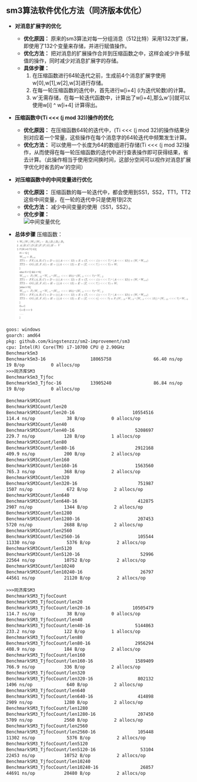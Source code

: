 ## sm3算法软件优化方法（同济版本优化）
* **对消息扩展字的优化**
    * **优化原因：** 原来的sm3算法对每一分组消息（512比特）采用132次扩展，即使用了132个变量来存储，并进行赋值操作。
    * **优化方法：** 把对消息的扩展操作合并到压缩函数之中，这样会减少许多赋值的操作，同时减少对消息扩展字的存储。
    * **具体步骤：**
        1. 在压缩函数进行64轮迭代之前，生成前4个消息扩展字使用w[0],w[1],w[2],w[3]进行存储。
        2. 在每一轮压缩函数的迭代中，首先进行w[i+4] (i为迭代轮数)的计算。
        3. w'无需存储，在每一轮迭代函数中，计算出了w[i+4],那么w'[i]就可以使用w[i] ^ w[i+4] 计算得出。
* **压缩函数中(Ti <<< (j mod 32))操作的优化**
    * **优化原因：** 在压缩函数64轮的迭代中，(Ti <<< (j mod 32)的操作结果分别对应着一个常量，这些操作在每个消息字的64轮迭代中频繁发生计算。
    * **优化方法：** 可以使用一个长度为64的数组进行存储(Ti <<< (j mod 32)操作，从而使得在每一轮压缩函数的迭代中进行查表操作即可获得结果，省去计算。（此操作相当于使用空间换时间，这部分空间可以视作对消息扩展字优化时省去的w'的空间）
* **对压缩函数中的中间变量进行优化**
    * **优化原因：** 压缩函数的每一轮迭代中，都会使用到SS1，SS2，TT1，TT2这些中间变量，在一轮的迭代中只是使用1到2次
    * **优化方法：** 减少中间变量的使用（SS1，SS2）。
    * **优化步骤：**  
    ![中间变量优化](中间变量优化.png)

* **总体步骤**
压缩函数：
![压缩函数](压缩函数.png)

~~~
goos: windows
goarch: amd64
pkg: github.com/kingstenzzz/sm2-improvement/sm3
cpu: Intel(R) Core(TM) i7-10700 CPU @ 2.90GHz
BenchmarkSm3
BenchmarkSm3-16                 18065758                66.40 ns/op           19 B/op          0 allocs/op
>>>同济库SM3
BenchmarkSm3_Tjfoc
BenchmarkSm3_Tjfoc-16           13905240                86.84 ns/op           19 B/op          0 allocs/op

BenchmarkSM3Count
BenchmarkSM3Count/len20
BenchmarkSM3Count/len20-16                      10554516               114.4 ns/op            38 B/op          0 allocs/op
BenchmarkSM3Count/len40
BenchmarkSM3Count/len40-16                       5208697               229.7 ns/op           128 B/op          1 allocs/op
BenchmarkSM3Count/len80
BenchmarkSM3Count/len80-16                       2912168               409.9 ns/op           200 B/op          2 allocs/op
BenchmarkSM3Count/len160
BenchmarkSM3Count/len160-16                      1563560               765.3 ns/op           368 B/op          2 allocs/op
BenchmarkSM3Count/len320
BenchmarkSM3Count/len320-16                       751987              1507 ns/op             672 B/op          2 allocs/op
BenchmarkSM3Count/len640
BenchmarkSM3Count/len640-16                       412875              2907 ns/op            1344 B/op          2 allocs/op
BenchmarkSM3Count/len1280
BenchmarkSM3Count/len1280-16                      207453              5720 ns/op            2688 B/op          2 allocs/op
BenchmarkSM3Count/len2560
BenchmarkSM3Count/len2560-16                      105544             11330 ns/op            5376 B/op          2 allocs/op
BenchmarkSM3Count/len5120
BenchmarkSM3Count/len5120-16                       52996             22564 ns/op           10752 B/op          2 allocs/op
BenchmarkSM3Count/len10240
BenchmarkSM3Count/len10240-16                      26797             44561 ns/op           21120 B/op          2 allocs/op

>>>同济库SM3
BenchmarkSM3_TjfocCount
BenchmarkSM3_TjfocCount/len20
BenchmarkSM3_TjfocCount/len20-16                10505479               114.7 ns/op            38 B/op          0 allocs/op
BenchmarkSM3_TjfocCount/len40
BenchmarkSM3_TjfocCount/len40-16                 5144863               233.2 ns/op           122 B/op          1 allocs/op
BenchmarkSM3_TjfocCount/len80
BenchmarkSM3_TjfocCount/len80-16                 2956294               408.9 ns/op           184 B/op          2 allocs/op
BenchmarkSM3_TjfocCount/len160
BenchmarkSM3_TjfocCount/len160-16                1589409               766.9 ns/op           336 B/op          2 allocs/op
BenchmarkSM3_TjfocCount/len320
BenchmarkSM3_TjfocCount/len320-16                 802132              1496 ns/op             640 B/op          2 allocs/op
BenchmarkSM3_TjfocCount/len640
BenchmarkSM3_TjfocCount/len640-16                 414898              2909 ns/op            1280 B/op          2 allocs/op
BenchmarkSM3_TjfocCount/len1280
BenchmarkSM3_TjfocCount/len1280-16                207450              5709 ns/op            2560 B/op          2 allocs/op
BenchmarkSM3_TjfocCount/len2560
BenchmarkSM3_TjfocCount/len2560-16                105448             11302 ns/op            5376 B/op          2 allocs/op
BenchmarkSM3_TjfocCount/len5120
BenchmarkSM3_TjfocCount/len5120-16                 53104             22453 ns/op           10752 B/op          2 allocs/op
BenchmarkSM3_TjfocCount/len10240
BenchmarkSM3_TjfocCount/len10240-16                26857             44691 ns/op           20480 B/op          2 allocs/op



~~~